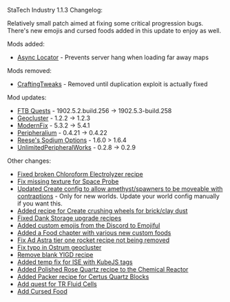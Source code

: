 StaTech Industry 1.1.3 Changelog:

Relatively small patch aimed at fixing some critical progression bugs. There's new emojis and cursed foods added in this update to enjoy as well.

Mods added:
- [Async Locator](https://www.curseforge.com/minecraft/mc-mods/async-locator) - Prevents server hang when loading far away maps

Mods removed:
- [CraftingTweaks](https://www.curseforge.com/minecraft/mc-mods/crafting-tweaks-fabric) - Removed until duplication exploit is actually fixed

Mod updates:
- [FTB Quests](https://www.curseforge.com/minecraft/mc-mods/ftb-quests-fabric) - 1902.5.2.build.256 -> 1902.5.3-build.258
- [Geocluster](https://www.curseforge.com/minecraft/mc-mods/geocluster) - 1.2.2 -> 1.2.3
- [ModernFix](https://www.curseforge.com/minecraft/mc-mods/modernfix) - 5.3.2 -> 5.4.1
- [Peripheralium](https://www.curseforge.com/minecraft/mc-mods/peripheralium) - 0.4.21 -> 0.4.22
- [Reese's Sodium Options](https://www.curseforge.com/minecraft/mc-mods/reeses-sodium-options) - 1.6.0 > 1.6.4
- [UnlimitedPeripheralWorks](https://www.curseforge.com/minecraft/mc-mods/unlimitedperipheralworks) - 0.2.8 -> 0.2.9

Other changes:
- [Fixed broken Chloroform Electrolyzer recipe](https://github.com/TheStaticVoid/StaTech-Industry/issues/293)
- [Fix missing texture for Space Probe](https://github.com/TheStaticVoid/StaTech-Industry/issues/291)
- [Updated Create config to allow amethyst/spawners to be moveable with contraptions](https://github.com/TheStaticVoid/StaTech-Industry/issues/294) - Only for new worlds. Update your world config manually if you want this.
- [Added recipe for Create crushing wheels for brick/clay dust](https://github.com/TheStaticVoid/StaTech-Industry/issues/288)
- [Fixed Dank Storage upgrade recipes](https://github.com/TheStaticVoid/StaTech-Industry/issues/287)
- [Added custom emojis from the Discord to Emojiful](https://github.com/TheStaticVoid/StaTech-Industry/issues/298)
- [Added a Food chapter with various new custom foods](https://github.com/TheStaticVoid/StaTech-Industry/issues/290)
- [Fix Ad Astra tier one rocket recipe not being removed](https://github.com/TheStaticVoid/StaTech-Industry/issues/299)
- [Fix typo in Ostrum geocluster](https://github.com/TheStaticVoid/StaTech-Industry/issues/301)
- [Remove blank YIGD recipe](https://github.com/TheStaticVoid/StaTech-Industry/issues/302)
- [Added temp fix for ISE with KubeJS tags](https://github.com/TheStaticVoid/StaTech-Industry/issues/303)
- [Added Polished Rose Quartz recipe to the Chemical Reactor](https://github.com/TheStaticVoid/StaTech-Industry/issues/304)
- [Added Packer recipe for Certus Quartz Blocks](https://github.com/TheStaticVoid/StaTech-Industry/issues/305)
- [Add quest for TR Fluid Cells](https://github.com/TheStaticVoid/StaTech-Industry/issues/306)
- [Add Cursed Food](https://github.com/TheStaticVoid/StaTech-Industry/commit/af51e8d125726d7ff2ae3b66bb496c2a05d1b60c)